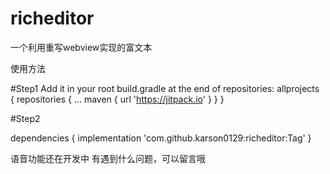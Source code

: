 # richeditor
一个利用重写webview实现的富文本

使用方法

#Step1
Add it in your root build.gradle at the end of repositories:
allprojects {
		repositories {
			...
			maven { url 'https://jitpack.io' }
		}
	}
  
  #Step2
 
  dependencies {
	        implementation 'com.github.karson0129:richeditor:Tag'
	}
	
  
 语音功能还在开发中
 有遇到什么问题，可以留言哦
